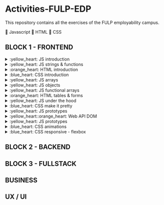 # Activities-FULP-EDP
This repository contains all the exercises of the FULP employability campus.

:yellow_heart: Javascript :orange_heart: HTML :blue_heart: CSS



## BLOCK 1 - FRONTEND
<details><summary>:yellow_heart: JS introduction</summary>

  ## Exercises
You have 3 iterations to do. Each iteration is within a folder `iterations` that contains two files: `index.html` and `script.js`.

The HTML file simply loads the JavaScript file where you will code your solution code.
```html
<!DOCTYPE html>
<html>
  <body>
    <script src="script.js"></script>
  </body>
</html>
```

Your `script.js` Javascript file contains a sample code that you will have to modify. It showcases the use of the [prompt](https://developer.mozilla.org/en-US/docs/Web/API/Window/prompt) method, that allows you to read a value from a window.
```js
// Your Solution code goes here

var test = window.prompt("type something here")
console.log(test)
```

To test that it works, click on the Live Server button that is located on the bottom-right corner of VSCode:

And then open your [Google Chrome Developer Tools](https://developers.google.com/web/tools/chrome-devtools/) to see the `console.log` output.

Try it out and when you have checked that it works, you can delete the provided code in `script.js`

--- 


#### Iteration 1: Basic Input/Output & Conditionals

1. Create a prompt that asks for the name of a driver and stores it into a variable `driver`.
1. Create a prompt that asks for the name of a pilot and stores it into a variable `pilot`.
1. Print `The driver's name is XXXX`
1. Print `The pilot's name is YYYY`
1. Depending on which name is longer (where `XX` refers to the number of characters), print:
  - `The Driver has the longest name, it has XX characters` or
  - `Yo, Pilot got the longest name, it has XX characters` or
  - `Wow, you both got equally long names, XX characters!`

--- 

#### Iteration 2: String Loops
1. Print all the characters of the driver's name, separated by a space.
```
"m i c h a e l"
```

2. Print all the characters of the driver's name, separated by a dash and ending with an exclamation mark!
```
"m-i-c-h-a-e-l!"
```

3. Print all the characters of the pilot's name, in reverse order and [UpperCase](https://developer.mozilla.org/en-US/docs/Web/JavaScript/Reference/Global_Objects/String/toUpperCase)
```
"L E A H C I M"
```

--- 

#### Iteration 3: Number Conditionals & Loops

1. Write a loop that will print all the numbers from 1-20
1. Write a loop that will print all ODD the numbers smaller than 128 that are divisible by 3, but not divisible by 5.
1. Write a loop that will write all the [powers of 2](https://www.varsitytutors.com/hotmath/hotmath_help/topics/exponent-tables-and-patterns) from 2^1 (2) to 2^10 (1024)
```
2 ^ 1 = 2
2 ^ 2 = 4
...
2 ^ 10 = 1024
```

--- 

#### Iteration 4: Bonus Time!
Go to [lorem ipsum generator](https://loremipsum.io) and:

1. Generate 3 paragraphs. Store the text in a `lorem` variable
1. Make your program count the number of words in the `lorem`
1. Make your program count the number of times the Latin word `et` appears in `lorem`

--- 
</details>



<details><summary>:yellow_heart: JS strings & functions</summary>

  ### Starter code
  
You have to solve the different problems in the starter-code/index.js file. This Javascript file is included in the starter-code/index.html.
To test that it works, click on the Live Server button that is located on the bottom-right corner of VSCode:
After you open it, you can open the Chrome Developer Tools and see the console.log of your exercises.

### RULES
All your functions have to be pure

--- 

### Iteration 1

Create the following functions:

#### 1.1 **removeFirstAndLastChar(string)**

This function has to remove the first and last characters of a string. 

You're given one parameter, the original string. 

In case your parameter has less than two characters return empty string.

#### 1.2 **moreNerdy(string)** 

This function has to make your strings more nerdy: Replace all:
  - `'a'` or `'A'` with `4`
  - `'e'` or `'E'` with `3`.
  - `'l'` with `1`. 
  
```js
e.g. "Fundamentals" --> "Fund4m3nt41s"
``` 

#### 1.3/ **noVowels(string)**. 

This function has to remove all the lowercase and uppercase vowels in a given string.

```js
e.g. shortcut("reboot") // --> rbt
e.g. shortcut("HELLO") // --> HLL
``` 

---

### Iteration 2 - Nickname Generator

Write a function, nicknameGenerator that takes a string name as an argument and returns the first 3 or 4 letters as a nickname.

If the 3rd letter is a consonant, return the first 3 letters.

```js
nickname("Robert") //=> "Rob"
nickname("Kimberly") //=> "Kim"
nickname("Samantha") //=> "Sam"
```

If the 3rd letter is a vowel, return the first 4 letters.

```js
nickname("Jeannie") //=> "Jean"
nickname("Douglas") //=> "Doug"
nickname("Gregory") //=> "Greg"
```

If the string is less than 4 characters, return `"Error: Name too short"`.

--- 

### Iteration 3 - High and low

In this little assignment you are given a string of space separated numbers (including negative numbers), and have to return the highest and lowest number.

Example:
```js
highAndLow("1 2 3 4 5");  // return "5 1"
highAndLow("1 2 -3 4 5"); // return "5 -3"
highAndLow("1 9 3 4 -5"); // return "9 -5"
```

Notes:
Output string must be two numbers separated by a single space, and highest number is first.

--- 

### Iteration 4 - Reverse it

You need to write a function that reverses the words in a given string.

As the input may have trailing spaces, you will also need to ignore unneccesary whitespace.

```js
reverse('Hello World') == 'World Hello'
reverse('Hi    There.') == 'There. Hi'
```

--- 

### Bonus

If you have functions with more than 3 lines, rewrite the code so that your functions will be maximum 3 lines.

Divide the problem into smaller problems by using functions and conquer the world :) 

--- 
</details>

<details><summary>:orange_heart: HTML introduction</summary>
  dsjhfkjah
</details>

<details><summary>:blue_heart: CSS introduction</summary>
  dsjhfkjah
</details>

<details><summary>:yellow_heart: JS arrays</summary>
  dsjhfkjah
</details>

<details><summary>:yellow_heart: JS objects</summary>
  dsjhfkjah
</details>

<details><summary>:yellow_heart: JS functional arrays</summary>
  dsjhfkjah
</details>

<details><summary>:orange_heart: HTML tables & forms</summary>
  dsjhfkjah
</details>

<details><summary>:yellow_heart: JS under the hood</summary>
  dsjhfkjah
</details>

<details><summary>:blue_heart: CSS make it pretty</summary>
  dsjhfkjah
</details>

<details><summary>:yellow_heart: JS prototypes</summary>
  dsjhfkjah
</details>

<details><summary>:yellow_heart::orange_heart: Web API DOM</summary>
  dsjhfkjah
</details>

<details><summary>:yellow_heart: JS prototypes</summary>
  dsjhfkjah
</details>

<details><summary>:blue_heart: CSS animations</summary>
  dsjhfkjah
</details>

<details><summary>:blue_heart: CSS responsive - flexbox</summary>
  dsjhfkjah
</details>

## BLOCK 2 - BACKEND
## BLOCK 3 - FULLSTACK
## BUSINESS
## UX / UI
